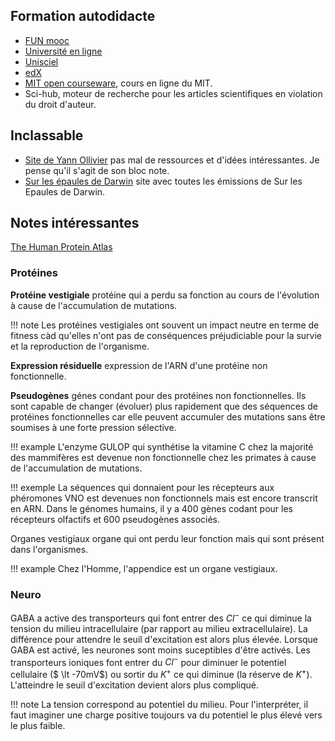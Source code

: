 ## Formation autodidacte

* [FUN mooc](https://lms.fun-mooc.fr/dashboard)
* [Université en ligne](https://uel.unisciel.fr/)
* [Unisciel](http://www.unisciel.fr/)
* [edX](https://www.edx.org/learn/)
* [MIT open courseware](https://ocw.mit.edu/search/), cours en ligne du MIT.
* Sci-hub, moteur de recherche pour les articles scientifiques en violation du droit d'auteur.

## Inclassable

* [Site de Yann Ollivier](http://www.yann-ollivier.org/) pas mal de ressources et d'idées intéressantes. Je pense qu'il s'agit de son bloc note.
* [Sur les épaules de Darwin](http://www.clementgrimal.fr/darwin/) site avec toutes les émissions de Sur les Epaules de Darwin.

## Notes intéressantes

[The Human Protein Atlas](https://www.proteinatlas.org/)

### Protéines

__Protéine vestigiale__ protéine qui a perdu sa fonction au cours de l'évolution à cause de l'accumulation de mutations.

!!! note
	Les protéines vestigiales ont souvent un impact neutre en terme de fitness càd qu'elles n'ont pas de conséquences préjudiciable pour la survie et la reproduction de l'organisme.

__Expression résiduelle__ expression de l'ARN d'une protéine non fonctionnelle.

__Pseudogènes__ génes condant pour des protéines non fonctionnelles. Ils sont capable de changer (évoluer) plus rapidement que des séquences de protéines fonctionnelles car elle peuvent accumuler des mutations sans être soumises à une forte pression sélective.

!!! example
	L'enzyme GULOP qui synthétise la vitamine C chez la majorité des mammifères est devenue non fonctionnelle chez les primates à cause de l'accumulation de mutations.

!!! exemple
	La séquences qui donnaient pour les récepteurs aux phéromones VNO est devenues non fonctionnels mais est encore transcrit en ARN. Dans le génomes humains, il y a 400 gènes codant pour les récepteurs olfactifs et 600 pseudogènes associés. 

Organes vestigiaux organe qui ont perdu leur fonction mais qui sont présent dans l'organismes.

!!! example
	Chez l'Homme, l'appendice est un organe vestigiaux.

### Neuro

GABA a active des transporteurs qui font entrer des $Cl^-$ ce qui diminue la tension du milieu intracellulaire (par rapport au milieu extracellulaire). La différence pour attendre le seuil d'excitation est alors plus élevée.
Lorsque GABA est activé, les neurones sont moins suceptibles d'être activés. Les transporteurs ioniques font entrer du $Cl^-$ pour diminuer le potentiel cellulaire ($ \lt -70mV$) ou sortir du $K^+$ ce qui diminue (la réserve de $K^+$). L'atteindre le seuil d'excitation devient alors plus compliqué.


!!! note 
	La tension correspond au potentiel du milieu. Pour l'interpréter, il faut imaginer une charge positive toujours va du potentiel le plus élevé vers le plus faible.
